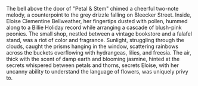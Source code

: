 The bell above the door of "Petal & Stem" chimed a cheerful two-note melody, a counterpoint to the grey drizzle falling on Bleecker Street.  Inside, Eloise Clementine Bellweather, her fingertips dusted with pollen, hummed along to a Billie Holiday record while arranging a cascade of blush-pink peonies.  The small shop, nestled between a vintage bookstore and a falafel stand, was a riot of color and fragrance.  Sunlight, struggling through the clouds, caught the prisms hanging in the window, scattering rainbows across the buckets overflowing with hydrangeas, lilies, and freesia.  The air, thick with the scent of damp earth and blooming jasmine, hinted at the secrets whispered between petals and thorns, secrets Eloise, with her uncanny ability to understand the language of flowers, was uniquely privy to.
